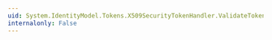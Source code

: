 ```yaml
---
uid: System.IdentityModel.Tokens.X509SecurityTokenHandler.ValidateToken(System.IdentityModel.Tokens.SecurityToken)
internalonly: False
---
```

